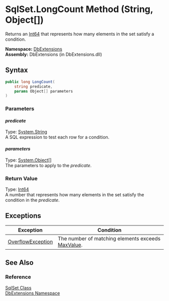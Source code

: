 SqlSet.LongCount Method (String, Object[])
==========================================
Returns an [Int64][1] that represents how many elements in the set satisfy a condition.

**Namespace:** [DbExtensions][2]  
**Assembly:** DbExtensions (in DbExtensions.dll)

Syntax
------

```csharp
public long LongCount(
	string predicate,
	params Object[] parameters
)
```

### Parameters

#### *predicate*
Type: [System.String][3]  
A SQL expression to test each row for a condition.

#### *parameters*
Type: [System.Object][4][]  
The parameters to apply to the *predicate*.

### Return Value
Type: [Int64][1]  
A number that represents how many elements in the set satisfy the condition in the *predicate*.

Exceptions
----------

Exception              | Condition                                              
---------------------- | ------------------------------------------------------ 
[OverflowException][5] | The number of matching elements exceeds [MaxValue][6]. 


See Also
--------

### Reference
[SqlSet Class][7]  
[DbExtensions Namespace][2]  

[1]: http://msdn.microsoft.com/en-us/library/6yy583ek
[2]: ../README.md
[3]: http://msdn.microsoft.com/en-us/library/s1wwdcbf
[4]: http://msdn.microsoft.com/en-us/library/e5kfa45b
[5]: http://msdn.microsoft.com/en-us/library/41ktf3wy
[6]: http://msdn.microsoft.com/en-us/library/xkeewe20
[7]: README.md
